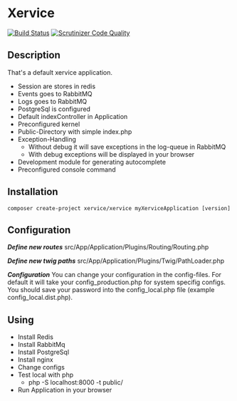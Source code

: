 Xervice
=====================

[![Build Status](https://travis-ci.org/xervice/xervice.svg?branch=master)](https://travis-ci.org/xervice/xervice)
[![Scrutinizer Code Quality](https://scrutinizer-ci.com/g/xervice/xervice/badges/quality-score.png?b=master)](https://scrutinizer-ci.com/g/xervice/xervice/?branch=master)


Description
---------------
That's a default xervice application.

* Session are stores in redis
* Events goes to RabbitMQ
* Logs goes to RabbitMQ
* PostgreSql is configured
* Default indexController in Application
* Preconfigured kernel
* Public-Directory with simple index.php
* Exception-Handling
    * Without debug it will save exceptions in the log-queue in RabbitMQ
    * With debug exceptions will be displayed in your browser
* Development module for generating autocomplete
* Preconfigured console command


Installation
-----------------
```
composer create-project xervice/xervice myXerviceApplication [version]
```

Configuration
-----------------

***Define new routes***
src/App/Application/Plugins/Routing/Routing.php


***Define new twig paths***
src/App/Application/Plugins/Twig/PathLoader.php


***Configuration***
You can change your configuration in the config-files. For default it will take your config_production.php for system specifig configs.
You should save your password into the config_local.php file (example config_local.dist.php).



Using
-----------------

* Install Redis
* Install RabbitMq
* Install PostgreSql
* Install nginx
* Change configs
* Test local with php
    * php -S localhost:8000 -t public/
* Run Application in your browser